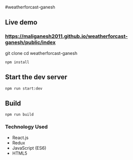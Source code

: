 #weatherforcast-ganesh
## Live demo
### https://maliganesh2011.github.io/weatherforcast-ganesh/public/index

git clone
cd weatherforcast-ganesh
```
npm install
```
## Start the dev server
```
npm run start:dev
```
## Build
```
npm run build
```
### Technology Used
* React.js
* Redux
* JavaScript (ES6)
* HTML5